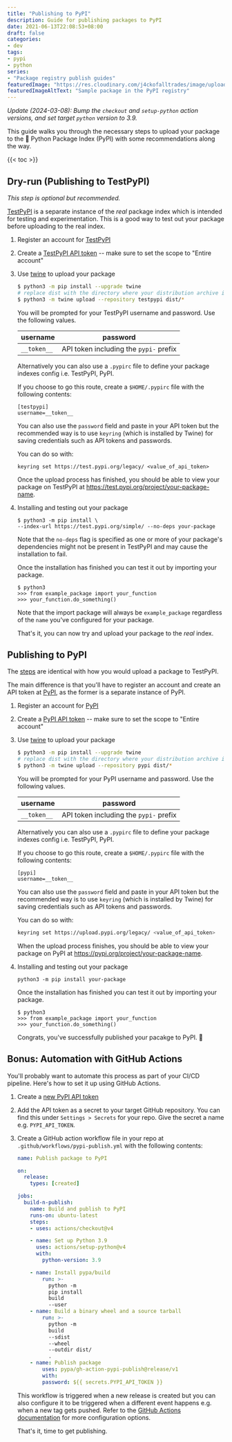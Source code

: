 ```yaml
---
title: "Publishing to PyPI"
description: Guide for publishing packages to PyPI 
date: 2021-06-13T22:08:53+08:00
draft: false
categories:
- dev
tags:
- pypi
- python
series:
- "Package registry publish guides"
featuredImage: "https://res.cloudinary.com/j4ckofalltrades/image/upload/v1633760759/blog/publish-guides/powerline-k8s_lfxh1c.png"
featuredImageAltText: "Sample package in the PyPI registry"
---
```


_Update (2024-03-08): Bump the `checkout` and `setup-python` action versions, and set target `python`
version to 3.9._

This guide walks you through the necessary steps to upload your package to the :snake: Python Package
Index (PyPI) with some recommendations along the way.

{{< toc >}}

## Dry-run (Publishing to TestPyPI)

*This step is optional but recommended.*

[TestPyPI](https://test.pypi.org) is a separate instance of the *real* package index which is intended for testing and
experimentation. This is a good way to test out your package before uploading to the real index.

1. Register an account for [TestPyPI](https://test.pypi.org/account/register)

2. Create a [TestPyPI API token](https://test.pypi.org/manage/account/#api-tokens)
-- make sure to set the scope to "Entire account"

3. Use [twine](https://packaging.python.org/key_projects/#twine) to upload your package

   ```sh
   $ python3 -m pip install --upgrade twine
   # replace dist with the directory where your distribution archive is located
   $ python3 -m twine upload --repository testpypi dist/*
   ```

    You will be prompted for your TestPyPI username and password. Use the following values.

    | username    | password |
    | ----------- | -------- |
    | `__token__` | API token including the `pypi-` prefix |

    Alternatively you can also use a `.pypirc` file to define your package indexes config i.e. TestPyPI, PyPI.

    If you choose to go this route, create a `$HOME/.pypirc` file with the following contents:

    ```shell
    [testpypi]
    username=__token__
    ```

    You can also use the `password` field and paste in your API token but the recommended way is to use
    `keyring` (which is installed by Twine) for saving credentials such as API tokens and passwords.

    You can do so with:

    ```shell
    keyring set https://test.pypi.org/legacy/ <value_of_api_token>
    ```

    Once the upload process has finished, you should be able to view your package on TestPyPI at
    https://test.pypi.org/project/your-package-name.

4. Installing and testing out your package

    ```shell
    $ python3 -m pip install \
    --index-url https://test.pypi.org/simple/ --no-deps your-package
    ```

    Note that the `no-deps` flag is specified as one or more of your package's dependencies might not
    be present in TestPyPI and may cause the installation to fail.

    Once the installation has finished you can test it out by importing your package.

    ```shell
    $ python3
    >>> from example_package import your_function
    >>> your_function.do_something()
    ```

    Note that the import package will always be `example_package` regardless of the `name` you've
    configured for your package.

    That's it, you can now try and upload your package to the *real* index.

## Publishing to PyPI

The [steps](#dry-run-publishing-to-testpypi) are identical with how you would upload a package to TestPyPI.

The main difference is that you'll have to register an account and create an API token at [PyPI](https://pypi.org), as 
the former is a separate instance of PyPI.

1. Register an account for [PyPI](https://pypi.org/account/register)

2. Create a [PyPI API token](https://pypi.org/manage/account/#api-tokens)
-- make sure to set the scope to "Entire account"

3. Use [twine](https://packaging.python.org/key_projects/#twine) to upload your package

   ```sh
   $ python3 -m pip install --upgrade twine
   # replace dist with the directory where your distribution archive is located
   $ python3 -m twine upload --repository pypi dist/*
   ```

    You will be prompted for your PyPI username and password. Use the following values.

    | username    | password |
    | ----------- | -------- |
    | `__token__` | API token including the `pypi-` prefix |

    Alternatively you can also use a `.pypirc` file to define your package indexes config i.e. TestPyPI, PyPI.

    If you choose to go this route, create a `$HOME/.pypirc` file with the following contents:

    ```shell
    [pypi]
    username=__token__
    ```

    You can also use the `password` field and paste in your API token but the recommended way is to use
    `keyring` (which is installed by Twine) for saving credentials such as API tokens and passwords.

    You can do so with:

    ```sh
    keyring set https://upload.pypi.org/legacy/ <value_of_api_token>
    ```

    When the upload process finishes, you should be able to view your package on PyPI at
    https://pypi.org/project/your-package-name.

4. Installing and testing out your package

    ```shell
    python3 -m pip install your-package
    ```

    Once the installation has finished you can test it out by importing your
    package.

    ```shell
    $ python3
    >>> from example_package import your_function
    >>> your_function.do_something()
    ```

    Congrats, you've successfully published your pacakge to PyPI. :tada:

## Bonus: Automation with GitHub Actions

You'll probably want to automate this process as part of your CI/CD pipeline.  Here's how to set it up using
GitHub Actions.

1. Create a [new PyPI API token](https://pypi.org/manage/account/#api-tokens)

2. Add the API token as a secret to your target GitHub repository. You can find this under
`Settings > Secrets` for your repo. Give the secret a name e.g.  `PYPI_API_TOKEN`.

3. Create a GitHub action workflow file in your repo at `.github/workflows/pypi-publish.yml`
with the following contents:

    ```yaml
    name: Publish package to PyPI
    
    on:
      release:
        types: [created]
    
    jobs:
      build-n-publish:
        name: Build and publish to PyPI
        runs-on: ubuntu-latest
        steps:
        - uses: actions/checkout@v4
    
        - name: Set up Python 3.9
          uses: actions/setup-python@v4
          with:
            python-version: 3.9
    
        - name: Install pypa/build
            run: >-
              python -m
              pip install
              build
              --user
        - name: Build a binary wheel and a source tarball
            run: >-
              python -m
              build
              --sdist
              --wheel
              --outdir dist/
              .
        - name: Publish package
            uses: pypa/gh-action-pypi-publish@release/v1
            with:
            password: ${{ secrets.PYPI_API_TOKEN }}
    ```

    This workflow is triggered when a new release is created but you can also configure it to be
    triggered when a different event happens e.g. when a new tag gets pushed. Refer to the
    [GitHub Actions documentation](https://docs.github.com/en/actions) for more configuration options.

    That's it, time to get publishing.
